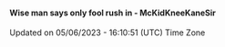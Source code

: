 #### Wise man says only fool rush in - McKidKneeKaneSir
Updated on 05/06/2023 - 16:10:51 (UTC) Time Zone
